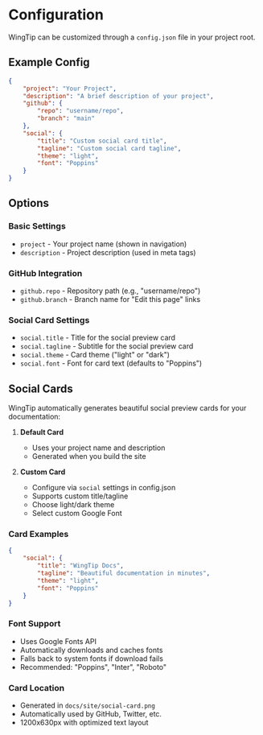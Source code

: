 # Configuration

WingTip can be customized through a `config.json` file in your project root.

## Example Config

```json
{
    "project": "Your Project",
    "description": "A brief description of your project",
    "github": {
        "repo": "username/repo",
        "branch": "main"
    },
    "social": {
        "title": "Custom social card title",
        "tagline": "Custom social card tagline",
        "theme": "light",
        "font": "Poppins"
    }
}
```

## Options

### Basic Settings
- `project` - Your project name (shown in navigation)
- `description` - Project description (used in meta tags)

### GitHub Integration
- `github.repo` - Repository path (e.g., "username/repo")
- `github.branch` - Branch name for "Edit this page" links

### Social Card Settings
- `social.title` - Title for the social preview card
- `social.tagline` - Subtitle for the social preview card
- `social.theme` - Card theme ("light" or "dark")
- `social.font` - Font for card text (defaults to "Poppins")

## Social Cards

WingTip automatically generates beautiful social preview cards for your documentation:

1. **Default Card**
   - Uses your project name and description
   - Generated when you build the site

2. **Custom Card**
   - Configure via `social` settings in config.json
   - Supports custom title/tagline
   - Choose light/dark theme
   - Select custom Google Font

### Card Examples

```json
{
    "social": {
        "title": "WingTip Docs",
        "tagline": "Beautiful documentation in minutes",
        "theme": "light",
        "font": "Poppins"
    }
}
```

### Font Support
- Uses Google Fonts API
- Automatically downloads and caches fonts
- Falls back to system fonts if download fails
- Recommended: "Poppins", "Inter", "Roboto"

### Card Location
- Generated in `docs/site/social-card.png`
- Automatically used by GitHub, Twitter, etc.
- 1200x630px with optimized text layout
